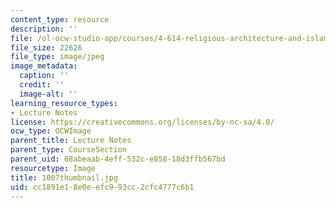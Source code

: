 ```yaml
---
content_type: resource
description: ''
file: /ol-ocw-studio-app/courses/4-614-religious-architecture-and-islamic-cultures-fall-2002/cc1891e18e0eefc993cc2cfc4777c6b1_1007thumbnail.jpg
file_size: 22626
file_type: image/jpeg
image_metadata:
  caption: ''
  credit: ''
  image-alt: ''
learning_resource_types:
- Lecture Notes
license: https://creativecommons.org/licenses/by-nc-sa/4.0/
ocw_type: OCWImage
parent_title: Lecture Notes
parent_type: CourseSection
parent_uid: 68abeaab-4eff-532c-e858-18d3ffb567bd
resourcetype: Image
title: 1007thumbnail.jpg
uid: cc1891e1-8e0e-efc9-93cc-2cfc4777c6b1
---
```

